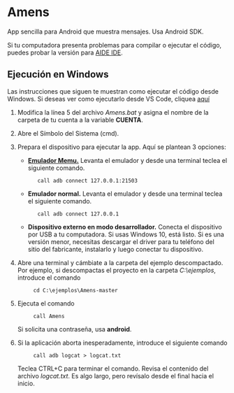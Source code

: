 # Amens
App sencilla para Android que muestra mensajes. Usa Android SDK.

Si tu computadora presenta problemas para compilar o ejecutar el código, puedes probar la versión para
[AIDE IDE](https://github.com/gilpgnet/AideMens).

## Ejecución en Windows
Las instrucciones que siguen te muestran como ejecutar el código desde Windows. Si deseas ver como ejecutarlo desde VS Code, cliquea [aquí](https://drive.google.com/open?id=1wPL3nJTATd5CVBspXRgYBxc-wG-W-GE91_XbgH4HsBo)
1. Modifica la línea 5 del archivo _Amens.bat_ y asigna el nombre de la carpeta de tu cuenta a la variable **CUENTA**.
2. Abre el Símbolo del Sistema (cmd).
3. Prepara el dispositivo para ejecutar la app. Aquí se plantean 3 opciones:
   * [**Emulador Memu.**](https://www.memuplay.com/) Levanta el emulador y desde una terminal teclea el siguiente comando.
  
     ```Batchfile
        call adb connect 127.0.0.1:21503
     ```
  
   * **Emulador normal.**  Levanta el emulador y desde una terminal teclea el siguiente comando.
  
     ```Batchfile
        call adb connect 127.0.0.1
     ```
  
   * **Dispositivo externo en modo desarrollador.** Conecta el dispositivo por USB a tu computadora. Si usas Windows 10, está listo.
     Si es una versión menor, necesitas descargar el driver para tu teléfono del sitio del fabricante, instalarlo y luego conectar tu
     dispositivo.
  
4. Abre una terminal y cámbiate a la carpeta del ejemplo descompactado. Por ejemplo, si descompactas el proyecto en la carpeta
   _C:\ejemplos_, introduce el comando
   ```Batchfile
        cd C:\ejemplos\Amens-master
   ```
  
5. Ejecuta el comando
   ```Batchfile
        call Amens
   ```
   Si solicita una contraseña, usa **android**.

6. Si la aplicación aborta inesperadamente, introduce el siguiente comando
   ```Batchfile
        call adb logcat > logcat.txt
   ```
   
   Teclea CTRL+C para terminar el comando. Revisa el contenido del archivo _logcat.txt_. Es algo largo, pero revísalo desde el final
   hacia el inicio.
